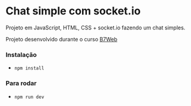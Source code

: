 # Chat simple com socket.io

Projeto em JavaScript, HTML, CSS + socket.io fazendo um chat simples.

Projeto desenvolvido durante o curso [B7Web](https://b7web.com.br)

### Instalação
- `npm install`

### Para rodar
- `npm run dev`
